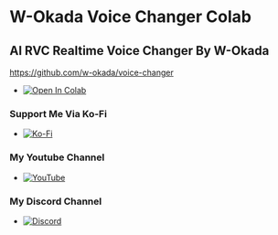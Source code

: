 # W-Okada Voice Changer Colab
## AI RVC Realtime Voice Changer By W-Okada
https://github.com/w-okada/voice-changer

- [![Open In Colab](https://colab.research.google.com/assets/colab-badge.svg)](https://colab.research.google.com/github/freyzamarshall02/w-okadavoicechangercolab/blob/main/Okada_Voice_Changer_Colab_Unofficial.ipynb?authuser=2#scrollTo=N2c7UpbA3eYr)

### Support Me Via Ko-Fi
- [![Ko-Fi](https://img.shields.io/badge/Ko--fi-F16061?style=for-the-badge&logo=ko-fi&logoColor=white)](https://ko-fi.com/freyzamarshall)

### My Youtube Channel
- [![YouTube](https://img.shields.io/badge/YouTube-FF0000?style=for-the-badge&logo=youtube&logoColor=white)](https://www.youtube.com/@FreyzaMarshall_)

### My Discord Channel
- [![Discord](https://img.shields.io/badge/Discord-5865F2?style=for-the-badge&logo=discord&logoColor=white)](https://discord.gg/sr5kyhRy3x)
